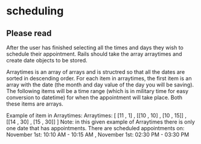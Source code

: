 # scheduling

## Please read

After the user has finished selecting all the times and days they wish to schedule their appointment. Rails should take the array arraytimes and create date objects to be stored. 

Arraytimes is an array of arrays and is structred so that all the dates are sorted in descending order. For each item in arraytimes, the first item is an array with the date (the month and day value of the day you will be saving). The following items will be a time range (which is in military time for easy conversion to datetime) for when the appointment will take place. Both these items are arrays.

Example of item in Arraytimes:
Arraytimes: [ [11 , 1] , [[10 , 10] , [10 , 15]] , [[14 , 30] , [15 , 30]] ]
Note: in this given example of Arraytimes there is only one date that has appointments. 
There are scheduled appointments on: November 1st: 10:10 AM - 10:15 AM , November 1st: 02:30 PM - 03:30 PM